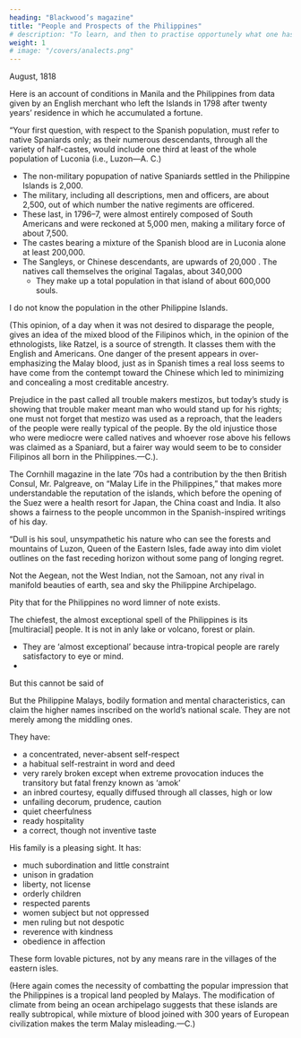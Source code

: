 ```yaml
---
heading: "Blackwood’s magazine"
title: "People and Prospects of the Philippines"
# description: "To learn, and then to practise opportunely what one has learned, brings satisfaction"
weight: 1
# image: "/covers/analects.png"
---
```



August, 1818

Here is an account of conditions in Manila and the Philippines from data given by an English merchant who left the Islands in 1798 after twenty years’ residence in which he accumulated a fortune.

“Your first question, with respect to the Spanish population, must refer to native Spaniards only; as their numerous descendants, through all the variety of half-castes, would include one third at least of the whole population of Luconia (i.e., Luzon—A. C.)

- The non-military popupation of native Spaniards settled in the Philippine Islands is 2,000.
- The military, including all descriptions, men and officers, are about 2,500, out of which number the native regiments are officered. 
- These last, in 1796–7, were almost entirely composed of South Americans and were reckoned at 5,000 men, making a military force of about 7,500.
- The castes bearing a mixture of the Spanish blood are in Luconia alone at least 200,000. 
- The Sangleys, or Chinese descendants, are upwards of 20,000
. The natives<!--  Indians, who --> call themselves the original Tagalas, about 340,000
  - They make up a total population in that island of about 600,000 souls. 

I do not know the population in the other Philippine Islands.

(This opinion, of a day when it was not desired to disparage the people, gives an idea of the mixed blood of the Filipinos which, in the opinion of the ethnologists, like Ratzel, is a source of strength. It classes them with the English and Americans. One danger of the present appears in over-emphasizing the Malay blood, just as in Spanish times a real loss seems to have come from the contempt toward the Chinese which led to minimizing and concealing a most creditable ancestry.

Prejudice in the past called all trouble makers mestizos, but today’s study is showing that trouble maker meant man who would stand up for his rights; one must not forget that mestizo was used as a reproach, that the leaders of the people were really typical of the people. By the old injustice those who were mediocre were called natives and whoever rose above his fellows was claimed as a Spaniard, but a fairer way would seem to be to consider Filipinos all born in the Philippines.—C.).

The Cornhill magazine in the late ’70s had a contribution by the then British Consul, Mr. Palgreave, on “Malay Life in the Philippines,” that makes more understandable the reputation of the islands, which before the opening of the Suez were a health resort for Japan, the China coast and India. It also shows a fairness to the people uncommon in the Spanish-inspired writings of his day.


“Dull is his soul, unsympathetic his nature who can see the forests and mountains of Luzon, Queen of the Eastern Isles, fade away into dim violet outlines on the fast receding horizon without some pang of longing regret. 

Not the Aegean, not the West Indian, not the Samoan, not any rival in manifold beauties of earth, sea and sky the Philippine Archipelago. 

Pity that for the Philippines no word limner of note exists. 

The chiefest, the almost exceptional spell of the Philippines is its [multiracial] people. It is not in anly lake or volcano, forest or plain. <!-- , but in the races that form the bulk of its population. -->
- They are ‘almost exceptional’ because intra-tropical people are rarely satisfactory to eye or mind. 
- 
But this cannot be said of

But the Philippine Malays, bodily formation and mental characteristics, can claim the higher names inscribed on the world’s national scale. They are not merely among the middling ones.

<!-- But the Philippine Malays who in bodily formation and mental characteristics alike, may fairly claim a place, not among middling ones merely, but among almost the higher names inscribed on the world’s [552]national scale. -->

They have:
- a concentrated, never-absent self-respect
- a habitual self-restraint in word and deed
- very rarely broken except when extreme provocation induces the transitory but fatal frenzy known as ‘amok’ 
- an inbred courtesy, equally diffused through all classes, high or low
- unfailing decorum, prudence, caution
- quiet cheerfulness
- ready hospitality
- a correct, though not inventive taste

His family is a pleasing sight. It has:
- much subordination and little constraint
- unison in gradation
- liberty, not license 
- orderly children
- respected parents
- women subject but not oppressed
- men ruling but not despotic
- reverence with kindness
- obedience in affection

These form lovable pictures, not by any means rare in the villages of the eastern isles.

(Here again comes the necessity of combatting the popular impression that the Philippines is a tropical land peopled by Malays. The modification of climate from being an ocean archipelago suggests that these islands are really subtropical, while mixture of blood joined with 300 years of European civilization makes the term Malay misleading.—C.)
